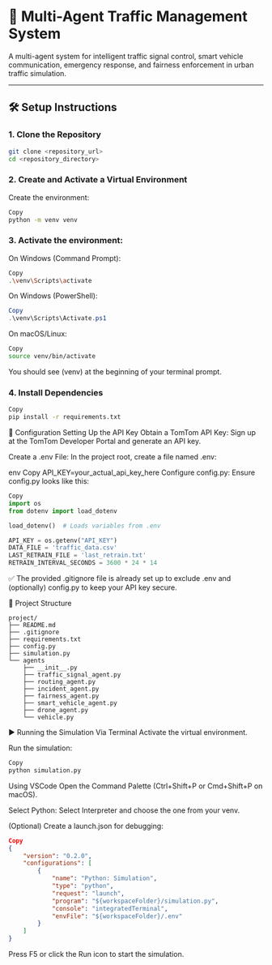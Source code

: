 # 🚦 Multi-Agent Traffic Management System

A multi-agent system for intelligent traffic signal control, smart vehicle communication, emergency response, and fairness enforcement in urban traffic simulation.

---

## 🛠️ Setup Instructions

### 1. Clone the Repository

```bash
git clone <repository_url>
cd <repository_directory>
```

### 2. Create and Activate a Virtual Environment
Create the environment:

```bash
Copy
python -m venv venv
```

### 3. Activate the environment:

On Windows (Command Prompt):

```bash
Copy
.\venv\Scripts\activate
```

On Windows (PowerShell):

```powershell
Copy
.\venv\Scripts\Activate.ps1
```

On macOS/Linux:

```bash
Copy
source venv/bin/activate
```

You should see (venv) at the beginning of your terminal prompt.

### 4. Install Dependencies

```bash
Copy
pip install -r requirements.txt
```

🔐 Configuration
Setting Up the API Key
Obtain a TomTom API Key:
Sign up at the TomTom Developer Portal and generate an API key.

Create a .env File:
In the project root, create a file named .env:

env
Copy
API_KEY=your_actual_api_key_here
Configure config.py:
Ensure config.py looks like this:

```python
Copy
import os
from dotenv import load_dotenv

load_dotenv()  # Loads variables from .env

API_KEY = os.getenv("API_KEY")
DATA_FILE = 'traffic_data.csv'
LAST_RETRAIN_FILE = 'last_retrain.txt'
RETRAIN_INTERVAL_SECONDS = 3600 * 24 * 14
```

✅ The provided .gitignore file is already set up to exclude .env and (optionally) config.py to keep your API key secure.

📁 Project Structure
```plaintext
project/
├── README.md
├── .gitignore
├── requirements.txt
├── config.py
├── simulation.py
└── agents
    ├── __init__.py
    ├── traffic_signal_agent.py
    ├── routing_agent.py
    ├── incident_agent.py
    ├── fairness_agent.py
    ├── smart_vehicle_agent.py
    ├── drone_agent.py
    └── vehicle.py
```

▶️ Running the Simulation
Via Terminal
Activate the virtual environment.

Run the simulation:

```bash
Copy
python simulation.py
```

Using VSCode
Open the Command Palette (Ctrl+Shift+P or Cmd+Shift+P on macOS).

Select Python: Select Interpreter and choose the one from your venv.

(Optional) Create a launch.json for debugging:

```json
Copy
{
    "version": "0.2.0",
    "configurations": [
        {
            "name": "Python: Simulation",
            "type": "python",
            "request": "launch",
            "program": "${workspaceFolder}/simulation.py",
            "console": "integratedTerminal",
            "envFile": "${workspaceFolder}/.env"
        }
    ]
}
```

Press F5 or click the Run icon to start the simulation.
